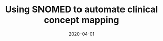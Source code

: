 ---
title: Using SNOMED to automate clinical concept mapping
#author: 
date: '2020-04-01'
slug: snomed
categories:
  - Publication
tags:
  - machine learning
  - healthcare
#authors:
doi: 'https://doi.org/10.1145/3368555.3384453'
publishDate: '2020-04-03T16:08:45+10:00'
publication_types:
  - '2'
publication: '*ACM CHIL*'
publication_short: '*ACM CHIL*'
abstract: ''
summary: ''
featured: no
url_pdf: ~
url_code: ~
url_dataset: ~
url_poster: ~
url_project: ~
url_slides: ~
url_source: ~
url_video: ~
image:
  caption: ''
focal_point: ''
preview_only: no
projects: []
slides: ''
---